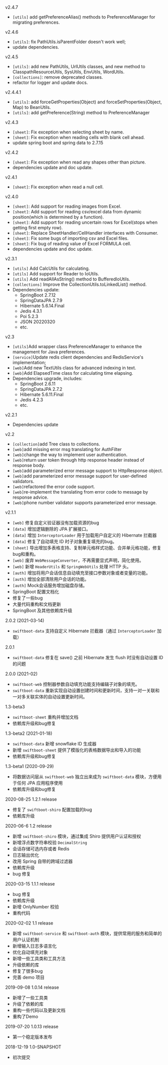 v2.4.7
* `[utils]` add getPreferenceAlias() methods to PreferenceManager for migrating preferences.

v2.4.6
* `[utils]`: fix PathUtils.isParentFolder doesn't work well;
* update dependencies.

v2.4.5
* `[utils]`: add new PathUtils, UrlUtils classes, and new method to ClasspathResourceUtils, SysUtils, EnvUtils, WordUtils.
* `[collections]`: remove deprecated classes.
* refactor for logger and update docs.

v2.4.4.1
* `[utils]`: add forceGetProperties(Object) and forceSetProperties(Object, Map) to BeanUtils.
* `[utils]`: add getPreference(String) method to PreferenceManager

v2.4.3
* `[sheet]`: Fix exception when selecting sheet by name.
* `[sheet]`: Fix exception when reading cells with blank cell ahead.
* update spring boot and spring data to 2.7.15

v2.4.2
* `[sheet]`: Fix exception when read any shapes other than picture.
* dependencies update and doc update. 

v2.4.1
* `[sheet]`: Fix exception when read a null cell.

v2.4.0
* `[sheet]`: Add support for reading images from Excel.
* `[sheet]`: Add support for reading csv/excel data from dynamic position(which is determined by a function).
* `[sheet]`: Add support for reading uncertain rows for Excel(stops when getting first empty row).
* `[sheet]`: Replace SheetHandler/CellHandler interfaces with Consumer.
* `[sheet]`: Fix some bugs of importing csv and Excel files.
* `[sheet]`: Fix bug of reading value of Excel FORMULA cell.
* dependencies update and doc update.

v2.3.1
* `[utils]` Add CalcUtils for calculating.
* `[utils]` Add support for Reader to IoUtils.
* `[utils]` Add readAllAsString() method to BufferedIoUtils.
* `[collections]` Improve the CollectionUtils.toLinkedList() method.
* Dependencies update: 
  * SpringBoot 2.7.12
  * SpringDataJPA 2.7.9
  * Hibernate 5.6.14.Final
  * Jedis 4.3.1
  * Poi 5.2.3
  * JSON 20220320
  * etc.

v2.3
* `[utils]`Add wrapper class PreferenceManager to enhance the management for Java preferences.
* `[service]`Update redis client dependencies and RedisService's implementation;
* `[web]`Add new TextUtils class for advanced indexing in text.
* `[web]`Add ElapsedTime class for calculating time elapsing.
* Dependencies upgrade, includes:
    * SpringBoot 2.6.11
    * SpringDataJPA 2.7.2
    * Hibernate 5.6.11.Final
    * Jedis 4.2.3
    * etc.

v2.2.1
* Dependencies update

v2.2
* `[collection]`add Tree class to collections.
* `[web]`add missing error msg translating for AuthFilter
* `[web]`change the way to implement user authentication.
* `[web]`return user token through http response header instead of response body.
* `[web]`add parameterized error message support to HttpResponse object.
* `[web]`add parameterized error message support for user-defined validators.
* `[web]`refactored the error code support.
* `[web]`re-implement the translating from error code to message by response advice.
* `[web]`phone number validator supports parameterized error message.

v2.1.1
* `[web]` 修复自定义验证器没有加载资源的bug
* `[data]` 增加逻辑删除的 JPA 扩展接口。
* `[data]` 增加 `InterceptorLoader` 用于加载用户自定义的 Hibernate 拦截器
* `[data]` 修复了自动填充 ID 时子对象重复填充的bug。
* `[sheet]` 导出增加多表格支持、复制单元格样式功能、合并单元格功能，修复bug和重构。
* `[web]` 废弃 `WebMessageConverter`，不再需要显式声明，简化使用。
* `[web]` 新增 `HeaderUtils` 和 `SpringWebUtils` 处理 HTTP 头。
* `[auth]` 增加将用户会话信息自动填充至接口参数对象或者变量的功能。
* `[auth]` 增加全部清除用户会话的功能。
* `[auth]` Mock会话服务增加磁盘存储。
* SpringBoot 配置文档化
* 修复了一些bug
* 大量代码重构和文档更新
* SpringBoot 及其他依赖库升级

2.0.2 (2021-03-14)
* `swiftboot-data` 支持自定义 Hibernate 拦截器（通过 `InterceptorLoader` 加载）

2.0.1
* `swiftboot-data` 修复在 save() 之前 Hibernate 发生 flush 时没有自动设置 ID 的问题

2.0.0 (2021-02)
* `swiftboot-web` 控制器参数自动填充功能支持编辑子对象的填充。
* `swiftboot-data` 重新实现自动设置创建时间和更新时间，支持一对一关联和一对多关联实体的自动设置更新时间。

1.3-beta3
* `swiftboot-sheet` 重构并增加文档
* 依赖库升级和bug修复

1.3-beta2 (2021-01-18)
* `swiftboot-data` 新增 snowflake ID 生成器
* 新增 `swiftboot-sheet` 提供了模版化的表格数据导出和导入的功能
* 依赖库升级和bug修复

1.3-beta1 (2020-09-29)
* 将数据访问层从 `swiftboot-web` 独立出来成为 `swiftboot-data` 模块，方便用于任何 JPA 应用程序使用
* 依赖库升级和bug修复

2020-08-25 1.2.1 release
* 修复了 `swiftboot-shiro` 配置加载的bug
* 依赖库升级

2020-06-6 1.2 release
* 新增 `swiftboot-shiro` 模块，通过集成 Shiro 提供用户认证和授权
* 新增浮点数字符串校验 `DecimalString`
* 会话存储可选内存或者 Redis
* 日志输出优化
* 改用 Spring 自带的跨域过滤器
* 依赖库升级
* bug 修复

2020-03-15 1.1.1 release
* bug 修复
* 依赖库升级
* 新增 OnlyNumber 校验
* 重构代码

2020-02-02 1.1 release 
* 新增 `swiftboot-service` 和 `swiftboot-auth` 模块，提供常用的服务和简单的用户认证机制
* 新增输入日志多语言化
* 优化自动填充对象
* 新增一些工具类和工具方法
* 升级依赖的库
* 修复了很多bug
* 完善 demo 项目

2019-09-08 1.0.14 release
* 新增了一些工具类
* 升级了依赖的库
* 重构一些代码以及更新文档
* 重构了Demo

2019-07-20 1.0.13 release
* 第一个稳定版本发布

2018-12-19 1.0-SNAPSHOT
* 初次提交